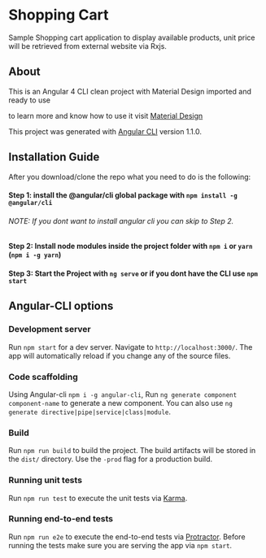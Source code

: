 # Shopping Cart
Sample Shopping cart application to display available products, unit price will be retrieved from external website via Rxjs.

## About

This is an Angular 4 CLI clean project with Material Design imported and ready to use

to learn more and know how to use it visit [Material Design](https://material.angular.io)

This project was generated with [Angular CLI](https://github.com/angular/angular-cli) version 1.1.0.

## Installation Guide

After you download/clone the repo what you need to do is the following:

#### Step 1: install the @angular/cli global package with `npm install -g @angular/cli`
###### NOTE: If you dont want to install angular cli you can skip to Step 2. 

#### Step 2: Install node modules inside the project folder with `npm i` or `yarn` (`npm i -g yarn`)

#### Step 3: Start the Project with `ng serve` or if you dont have the CLI use `npm start`

## Angular-CLI options

### Development server

Run `npm start` for a dev server. Navigate to `http://localhost:3000/`. The app will automatically reload if you change any of the source files.

### Code scaffolding
Using Angular-cli `npm i -g angular-cli`,
Run `ng generate component component-name` to generate a new component. You can also use `ng generate directive|pipe|service|class|module`.

### Build

Run `npm run build` to build the project. The build artifacts will be stored in the `dist/` directory. Use the `-prod` flag for a production build.

### Running unit tests

Run `npm run test` to execute the unit tests via [Karma](https://karma-runner.github.io).

### Running end-to-end tests

Run `npm run e2e` to execute the end-to-end tests via [Protractor](http://www.protractortest.org/).
Before running the tests make sure you are serving the app via `npm start`.
